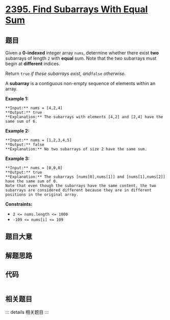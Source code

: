 # [2395. Find Subarrays With Equal Sum](https://leetcode.com/problems/find-subarrays-with-equal-sum)

## 题目

Given a **0-indexed** integer array `nums`, determine whether there exist
**two** subarrays of length `2` with **equal** sum. Note that the two
subarrays must begin at **different** indices.

Return `true` _if these subarrays exist, and_`false` _otherwise._

A **subarray** is a contiguous non-empty sequence of elements within an array.



**Example 1:**

    
    
    **Input:** nums = [4,2,4]
    **Output:** true
    **Explanation:** The subarrays with elements [4,2] and [2,4] have the same sum of 6.
    

**Example 2:**

    
    
    **Input:** nums = [1,2,3,4,5]
    **Output:** false
    **Explanation:** No two subarrays of size 2 have the same sum.
    

**Example 3:**

    
    
    **Input:** nums = [0,0,0]
    **Output:** true
    **Explanation:** The subarrays [nums[0],nums[1]] and [nums[1],nums[2]] have the same sum of 0. 
    Note that even though the subarrays have the same content, the two subarrays are considered different because they are in different positions in the original array.
    



**Constraints:**

  * `2 <= nums.length <= 1000`
  * `-109 <= nums[i] <= 109`


## 题目大意

## 解题思路

## 代码

```javascript

```

## 相关题目

::: details 相关题目
:::
